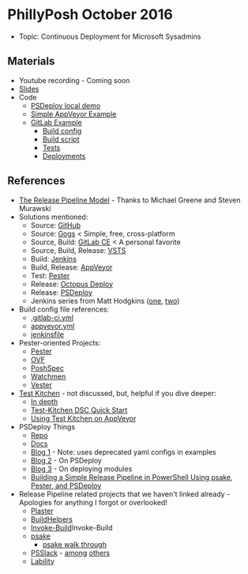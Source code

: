 # PhillyPosh October 2016

* Topic: Continuous Deployment for Microsoft Sysadmins

## Materials

* Youtube recording - Coming soon
* [Slides](https://docs.google.com/presentation/d/1OxbBMYD3IPjqFKC8Cl1z4N90OuaW_NIY3C9PgdwZSZ0/edit?usp=sharing)
* Code
  * [PSDeploy local demo](/PhillyPosh-October/PSDeploy-Demo.ps1)
  * [Simple AppVeyor Example](https://github.com/RamblingCookieMonster/zAppVeyor-Explore)
  * [GitLab Example](/PhillyPosh-October/GitLab-Example)
    * [Build config](/PhillyPosh-October/GitLab-Example/.gitlab-ci.yml)
    * [Build script](/PhillyPosh-October/GitLab-Example/build.ps1)
    * [Tests](/PhillyPosh-October/GitLab-Example/Tests/GitLab-Example.Tests.ps1)
    * [Deployments](/PhillyPosh-October/GitLab-Example/deploy.psdeploy.ps1)

## References

* [The Release Pipeline Model](https://aka.ms/TRPM) - Thanks to Michael Greene and Steven Murawski
* Solutions mentioned:
  * Source: [GitHub](https://github.com/pricing)
  * Source: [Gogs](https://gogs.io/) < Simple, free, cross-platform
  * Source, Build: [GitLab CE](https://about.gitlab.com/features/) < A personal favorite
  * Source, Build, Release: [VSTS](https://www.visualstudio.com/team-services/)
  * Build: [Jenkins](https://jenkins.io/)
  * Build, Release: [AppVeyor](https://www.appveyor.com/)
  * Test: [Pester](https://github.com/pester/Pester)
  * Release: [Octopus Deploy](https://octopus.com/)
  * Release: [PSDeploy](https://github.com/RamblingCookieMonster/PSDeploy)
  * Jenkins series from Matt Hodgkins ([one](https://hodgkins.io/automating-with-jenkins-and-powershell-on-windows-part-1), [two](https://hodgkins.io/automating-with-jenkins-and-powershell-on-windows-part-2))
* Build config file references:
  * [.gitlab-ci.yml](https://docs.gitlab.com/ce/ci/yaml/README.html)
  * [appveyor.yml](https://www.appveyor.com/docs/appveyor-yml/)
  * [jenkinsfile](https://jenkins.io/doc/pipeline/jenkinsfile/)
* Pester-oriented Projects:
  * [Pester](https://github.com/pester/Pester)
  * [OVF](https://github.com/PowerShell/Operation-Validation-Framework)
  * [PoshSpec](https://github.com/Ticketmaster/poshspec)
  * [Watchmen](https://github.com/devblackops/watchmen)
  * [Vester](https://github.com/WahlNetwork/Vester)
* [Test Kitchen](https://gaelcolas.com/2016/07/11/introduction-to-kitchen-dsc/) - not discussed, but, helpful if you dive deeper:
  * [In depth](https://gaelcolas.com/2016/07/11/introduction-to-kitchen-dsc/)
  * [Test-Kitchen DSC Quick Start](http://stevenmurawski.com/powershell/2016/05/getting-started-with-test-kitchen-and-dsc/index.html)
  * [Using Test Kitchen on AppVeyor](http://www.hurryupandwait.io/blog/run-kitchen-tests-in-travis-and-appveyor-using-the-kitchen-machine-driver)
* PSDeploy Things
  * [Repo](https://github.com/RamblingCookieMonster/PSDeploy)
  * [Docs](http://psdeploy.readthedocs.io)
  * [Blog 1](http://ramblingcookiemonster.github.io/PSDeploy/) - Note: uses deprecated yaml configs in examples
  * [Blog 2](http://ramblingcookiemonster.github.io/PSDeploy-Take-Two/) - On PSDeploy
  * [Blog 3](http://ramblingcookiemonster.github.io/PSDeploy-Inception/) - On deploying modules
  * [Building a Simple Release Pipeline in PowerShell Using psake, Pester, and PSDeploy](https://devblackops.io/building-a-simple-release-pipeline-in-powershell-using-psake-pester-and-psdeploy/)
* Release Pipeline related projects that we haven't linked already - Apologies for anything I forgot or overlooked!
  * [Plaster](https://github.com/PowerShell/Plaster)
  * [BuildHelpers](https://github.com/RamblingCookieMonster/BuildHelpers)
  * [Invoke-Build](https://github.com/nightroman/)Invoke-Build
  * [psake](https://github.com/psake/psake)
    * [psake walk through](https://speakerdeck.com/glennsarti/psake-good-for-more-than-just-sushi)
  * [PSSlack](https://github.com/RamblingCookieMonster/PSSlack) - [among](https://t.co/6AITjYiiBs) [others](https://t.co/DSbjvwc5J4)
  * [Lability](https://github.com/VirtualEngine/Lability)